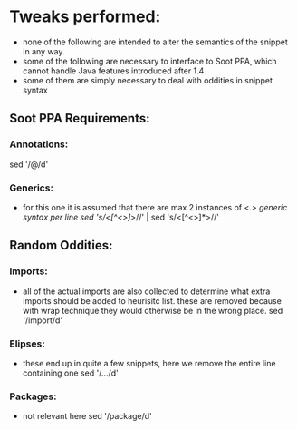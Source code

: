 # Tweaks performed:
  * none of the following are intended to alter the semantics of the snippet in any way.
  * some of the following are necessary to interface to Soot PPA, which cannot handle Java features introduced after 1.4
  * some of them are simply necessary to deal with oddities in snippet syntax

## Soot PPA Requirements:

### Annotations:
  sed '/@/d'

### Generics:
  * for this one it is assumed that there are max 2 instances of <.*> generic syntax per line
  sed 's/<[^<>]*>//' | sed 's/<[^<>]*>//'

## Random Oddities:

### Imports:
  * all of the actual imports are also collected to determine what extra imports should be added to heurisitc list. these are removed because with wrap technique they would otherwise be in the wrong place.
  sed '/import/d'

### Elipses:
  * these end up in quite a few snippets, here we remove the entire line containing one
  sed '/\.\.\./d'

### Packages:
  * not relevant here
  sed '/package/d'